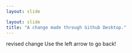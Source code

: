 ```yaml
---
layout: slide

layout: slide
title: "A change made through Github Desktop."
---
```

revised change
Use the left arrow to go back!
